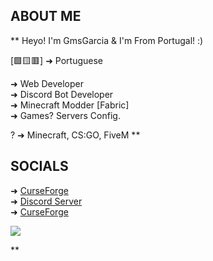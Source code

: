 ## ABOUT ME
**
Heyo! I'm GmsGarcia & I'm From Portugal! :)  

[🟩🟨🟥] ➜ Portuguese

➜ Web Developer  
➜ Discord Bot Developer  
➜ Minecraft Modder [Fabric]  
➜ Games? Servers Config.  
  
? ➜ Minecraft, CS:GO, FiveM
**

## SOCIALS
➜ [CurseForge](http://gmsgarca.ga)  
➜ [Discord Server](https://discord.gg/VSgTpTGZ8A)  
➜ [CurseForge](https://authors.curseforge.com/members/gmsg4rci4)  


![](https://komarev.com/ghpvc/?username=GmsGarcia&style=flat-square&color=blue)

**
